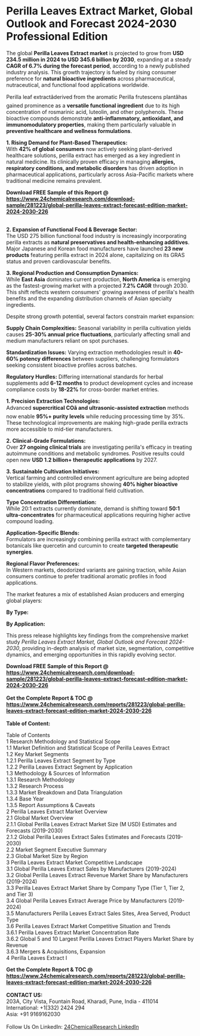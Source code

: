 <h1>Perilla Leaves Extract Market, Global Outlook and Forecast 2024-2030 Professional Edition</h1><p>The global <strong>Perilla Leaves Extract market</strong> is projected to grow from <strong>USD 234.5 million in 2024 to USD 345.6 billion by 2030</strong>, expanding at a steady <strong>CAGR of 6.7% during the forecast period</strong>, according to a newly published industry analysis. This growth trajectory is fueled by rising consumer preference for <strong>natural bioactive ingredients</strong> across pharmaceutical, nutraceutical, and functional food applications worldwide.</p><p>Perilla leaf extractâderived from the aromatic Perilla frutescens plantâhas gained prominence as a <strong>versatile functional ingredient</strong> due to its high concentration of rosmarinic acid, luteolin, and other polyphenols. These bioactive compounds demonstrate <strong>anti-inflammatory, antioxidant, and immunomodulatory properties</strong>, making them particularly valuable in <strong>preventive healthcare and wellness formulations</strong>.</p><p><strong>1. Rising Demand for Plant-Based Therapeutics:</strong><br>
With <strong>42% of global consumers</strong> now actively seeking plant-derived healthcare solutions, perilla extract has emerged as a key ingredient in natural medicine. Its clinically proven efficacy in managing <strong>allergies, respiratory conditions, and metabolic disorders</strong> has driven adoption in pharmaceutical applications, particularly across Asia-Pacific markets where traditional medicine remains prevalent.</p><div><b>Download FREE Sample of this Report @ 
            <a href="https://www.24chemicalresearch.com/download-sample/281223/global-perilla-leaves-extract-forecast-edition-market-2024-2030-226">
            https://www.24chemicalresearch.com/download-sample/281223/global-perilla-leaves-extract-forecast-edition-market-2024-2030-226</a></b></div><br><p><strong>2. Expansion of Functional Food &amp; Beverage Sector:</strong><br>
The USD 275 billion functional food industry is increasingly incorporating perilla extracts as <strong>natural preservatives and health-enhancing additives</strong>. Major Japanese and Korean food manufacturers have launched <strong>23 new products</strong> featuring perilla extract in 2024 alone, capitalizing on its GRAS status and proven cardiovascular benefits.</p><p><strong>3. Regional Production and Consumption Dynamics:</strong><br>
While <strong>East Asia</strong> dominates current production, <strong>North America</strong> is emerging as the fastest-growing market with a projected <strong>7.2% CAGR</strong> through 2030. This shift reflects western consumers' growing awareness of perilla's health benefits and the expanding distribution channels of Asian specialty ingredients.</p><p>Despite strong growth potential, several factors constrain market expansion:</p><p><strong>Supply Chain Complexities:</strong> Seasonal variability in perilla cultivation yields causes <strong>25-30% annual price fluctuations</strong>, particularly affecting small and medium manufacturers reliant on spot purchases.</p><p><strong>Standardization Issues:</strong> Varying extraction methodologies result in <strong>40-60% potency differences</strong> between suppliers, challenging formulators seeking consistent bioactive profiles across batches.</p><p><strong>Regulatory Hurdles:</strong> Differing international standards for herbal supplements add <strong>6-12 months</strong> to product development cycles and increase compliance costs by <strong>18-22%</strong> for cross-border market entries.</p><p><strong>1. Precision Extraction Technologies:</strong><br>
Advanced <strong>supercritical COâ and ultrasonic-assisted extraction</strong> methods now enable <strong>95%+ purity levels</strong> while reducing processing time by 35%. These technological improvements are making high-grade perilla extracts more accessible to mid-tier manufacturers.</p><p><strong>2. Clinical-Grade Formulations:</strong><br>
Over <strong>27 ongoing clinical trials</strong> are investigating perilla's efficacy in treating autoimmune conditions and metabolic syndromes. Positive results could open new <strong>USD 1.2 billion+ therapeutic applications</strong> by 2027.</p><p><strong>3. Sustainable Cultivation Initiatives:</strong><br>
Vertical farming and controlled environment agriculture are being adopted to stabilize yields, with pilot programs showing <strong>40% higher bioactive concentrations</strong> compared to traditional field cultivation.</p><p><strong>Type Concentration Differentiation:</strong><br>
    While 20:1 extracts currently dominate, demand is shifting toward <strong>50:1 ultra-concentrates</strong> for pharmaceutical applications requiring higher active compound loading.</p><p><strong>Application-Specific Blends:</strong><br>
    Formulators are increasingly combining perilla extract with complementary botanicals like quercetin and curcumin to create <strong>targeted therapeutic synergies</strong>.</p><p><strong>Regional Flavor Preferences:</strong><br>
    In Western markets, deodorized variants are gaining traction, while Asian consumers continue to prefer traditional aromatic profiles in food applications.</p><p>The market features a mix of established Asian producers and emerging global players:</p><p><strong>By Type:</strong></p><p><strong>By Application:</strong></p><p>This press release highlights key findings from the comprehensive market study <em>Perilla Leaves Extract Market, Global Outlook and Forecast 2024-2030</em>, providing in-depth analysis of market size, segmentation, competitive dynamics, and emerging opportunities in this rapidly evolving sector.</p><div><b>Download FREE Sample of this Report @ 
            <a href="https://www.24chemicalresearch.com/download-sample/281223/global-perilla-leaves-extract-forecast-edition-market-2024-2030-226">
            https://www.24chemicalresearch.com/download-sample/281223/global-perilla-leaves-extract-forecast-edition-market-2024-2030-226</a></b></div><br><div><b>Get the Complete Report & TOC @ 
            <a href="https://www.24chemicalresearch.com/reports/281223/global-perilla-leaves-extract-forecast-edition-market-2024-2030-226">
            https://www.24chemicalresearch.com/reports/281223/global-perilla-leaves-extract-forecast-edition-market-2024-2030-226</a></b></div><br>
            <b>Table of Content:</b><p>Table of Contents<br />
 1 Research Methodology and Statistical Scope<br />
 1.1 Market Definition and Statistical Scope of Perilla Leaves Extract<br />
 1.2 Key Market Segments<br />
 1.2.1 Perilla Leaves Extract Segment by Type<br />
 1.2.2 Perilla Leaves Extract Segment by Application<br />
 1.3 Methodology & Sources of Information<br />
 1.3.1 Research Methodology<br />
 1.3.2 Research Process<br />
 1.3.3 Market Breakdown and Data Triangulation<br />
 1.3.4 Base Year<br />
 1.3.5 Report Assumptions & Caveats<br />
 2 Perilla Leaves Extract Market Overview<br />
 2.1 Global Market Overview<br />
 2.1.1 Global Perilla Leaves Extract Market Size (M USD) Estimates and Forecasts (2019-2030)<br />
 2.1.2 Global Perilla Leaves Extract Sales Estimates and Forecasts (2019-2030)<br />
 2.2 Market Segment Executive Summary<br />
 2.3 Global Market Size by Region<br />
 3 Perilla Leaves Extract Market Competitive Landscape<br />
 3.1 Global Perilla Leaves Extract Sales by Manufacturers (2019-2024)<br />
 3.2 Global Perilla Leaves Extract Revenue Market Share by Manufacturers (2019-2024)<br />
 3.3 Perilla Leaves Extract Market Share by Company Type (Tier 1, Tier 2, and Tier 3)<br />
 3.4 Global Perilla Leaves Extract Average Price by Manufacturers (2019-2024)<br />
 3.5 Manufacturers Perilla Leaves Extract Sales Sites, Area Served, Product Type<br />
 3.6 Perilla Leaves Extract Market Competitive Situation and Trends<br />
 3.6.1 Perilla Leaves Extract Market Concentration Rate<br />
 3.6.2 Global 5 and 10 Largest Perilla Leaves Extract Players Market Share by Revenue<br />
 3.6.3 Mergers & Acquisitions, Expansion<br />
 4 Perilla Leaves Extract I</p><div><b>Get the Complete Report & TOC @ 
            <a href="https://www.24chemicalresearch.com/reports/281223/global-perilla-leaves-extract-forecast-edition-market-2024-2030-226">
            https://www.24chemicalresearch.com/reports/281223/global-perilla-leaves-extract-forecast-edition-market-2024-2030-226</a></b></div><br><b>CONTACT US:</b><br>
            203A, City Vista, Fountain Road, Kharadi, Pune, India - 411014<br>
            International: +1(332) 2424 294<br>
            Asia: +91 9169162030 <br><br>
            Follow Us On LinkedIn: <a href="https://www.linkedin.com/company/24chemicalresearch/">24ChemicalResearch LinkedIn</a>